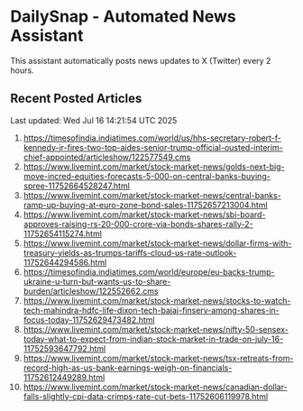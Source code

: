 # DailySnap - Automated News Assistant

This assistant automatically posts news updates to X (Twitter) every 2 hours.

## Recent Posted Articles

Last updated: Wed Jul 16 14:21:54 UTC 2025

1. https://timesofindia.indiatimes.com/world/us/hhs-secretary-robert-f-kennedy-jr-fires-two-top-aides-senior-trump-official-ousted-interim-chief-appointed/articleshow/122577549.cms
2. https://www.livemint.com/market/stock-market-news/golds-next-big-move-incred-equities-forecasts-5-000-on-central-banks-buying-spree-11752664528247.html
3. https://www.livemint.com/market/stock-market-news/central-banks-ramp-up-buying-at-euro-zone-bond-sales-11752657213004.html
4. https://www.livemint.com/market/stock-market-news/sbi-board-approves-raising-rs-20-000-crore-via-bonds-shares-rally-2-11752654115274.html
5. https://www.livemint.com/market/stock-market-news/dollar-firms-with-treasury-yields-as-trumps-tariffs-cloud-us-rate-outlook-11752644294586.html
6. https://timesofindia.indiatimes.com/world/europe/eu-backs-trump-ukraine-u-turn-but-wants-us-to-share-burden/articleshow/122552662.cms
7. https://www.livemint.com/market/stock-market-news/stocks-to-watch-tech-mahindra-hdfc-life-dixon-tech-bajaj-finserv-among-shares-in-focus-today-11752629473482.html
8. https://www.livemint.com/market/stock-market-news/nifty-50-sensex-today-what-to-expect-from-indian-stock-market-in-trade-on-july-16-11752593647792.html
9. https://www.livemint.com/market/stock-market-news/tsx-retreats-from-record-high-as-us-bank-earnings-weigh-on-financials-11752612449289.html
10. https://www.livemint.com/market/stock-market-news/canadian-dollar-falls-slightly-cpi-data-crimps-rate-cut-bets-11752606119978.html
